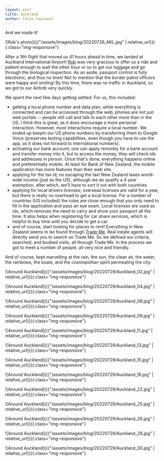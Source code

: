 ```yaml
---
layout: post
title: Auckland
author: Călin Cașcaval
---
```


And we made it! 

![Rob's photo]({{"/assets/images/blog/20220726_AKL.jpg" | relative_url}}){:class="img-responsive"}

After a 16h flight that moved us 41 hours ahead in time, we landed at Auckland International Airport! [Rob](https://robert.ocallahan.org) was very gracious to offer us a ride and patient enough to wait the other hour or so to get our luggage and go through the biological inspection. As an aside, passport control is fully electronic, and thus no lines! Not to mention that the border patrol officers were happy and smiling! By this time, there was no traffic in Auckland, so we got to our Airbnb very quickly.

We spent the next few days getting settled. For us, this included:

- getting a local phone number and data plan; while everything is connected and can be accessed through the web, phones are not just web portals -- people still call and talk to each other more than in the US. I think this is great, as it does encourage a more personal interaction. However, most interactions require a local number. We ended up keepin our US phone numbers by transferring them to Google Voice (preserves texting capabilities, even though you have to use the app, as it does not forward to international numbers).
- activating our bank account; one can apply remotely for a bank account and transfer money into it, but to access the money, they will check ids and addresses in person. Once that's done, everything happens online and preferentially mobile. At least for Bank of New Zealand, the mobile application has more features than their web site.
- applying for the tax id; no escaping the tax! New Zealand taxes world-wide income (just as the US), although we do qualify a 4 year exemption, after which, we'll have to sort it out with both countries.
- applying for local drivers licenses; overseas licenses are valid for a year, but there is really no overhead to get a local license. For a number of countries (US included) the rules are close enough that you only need to fill in the application and pass an eye exam. Local licenses are used as ids, which removes the need to carry and show your passport all the time. It also helps when registering for car share services, which is helpful to buy time until you decide to get a car. 
- and of course, start looking for places to rent! Everything in New Zealand seems to be found through [Trade Me](https://www.trademe.co.nz). Real estate agents will directly send you to search on Trade Me. So we defined our criteria, searched, and booked visits, all through Trade Me. In the process we got to meet a number of people, all very nice and friendly.

And of course, kept marvelling at the rain, the sun, the clean air, the water, the rainbows, the boats, and the cosmopolitan spirit permeating the city.

![Around Auckland]({{"/assets/images/blog/20220729/Auckland_02.jpg" | relative_url}}){:class="img-responsive"}

![Around Auckland]({{"/assets/images/blog/20220729/Auckland_04.jpg" | relative_url}}){:class="img-responsive"}

![Around Auckland]({{"/assets/images/blog/20220729/Auckland_08.jpg" | relative_url}}){:class="img-responsive"}

![Around Auckland]({{"/assets/images/blog/20220729/Auckland_09.jpg" | relative_url}}){:class="img-responsive"}

![Around Auckland]({{"/assets/images/blog/20220729/Auckland_11.jpg" | relative_url}}){:class="img-responsive"}

![Around Auckland]({{"/assets/images/blog/20220729/Auckland_13.jpg" | relative_url}}){:class="img-responsive"}

![Around Auckland]({{"/assets/images/blog/20220729/Auckland_15.jpg" | relative_url}}){:class="img-responsive"}

![Around Auckland]({{"/assets/images/blog/20220729/Auckland_18.jpg" | relative_url}}){:class="img-responsive"}

![Around Auckland]({{"/assets/images/blog/20220729/Auckland_22.jpg" | relative_url}}){:class="img-responsive"}

![Around Auckland]({{"/assets/images/blog/20220729/Auckland_25.jpg" | relative_url}}){:class="img-responsive"}

![Around Auckland]({{"/assets/images/blog/20220729/Auckland_26.jpg" | relative_url}}){:class="img-responsive"}

![Around Auckland]({{"/assets/images/blog/20220729/Auckland_28.jpg" | relative_url}}){:class="img-responsive"}

![Around Auckland]({{"/assets/images/blog/20220729/Auckland_30.jpg" | relative_url}}){:class="img-responsive"}

